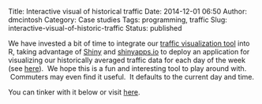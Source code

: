 Title: Interactive visual of historical traffic
Date: 2014-12-01 06:50
Author: dmcintosh
Category: Case studies
Tags: programming, traffic
Slug: interactive-visual-of-historic-traffic
Status: published

We have invested a bit of time to integrate our
[traffic visualization tool](http://efavdb.com/obtaining-and-visualizing-traffic-data/)
into R, taking advantage of [Shiny](http://shiny.rstudio.com/) and
[shinyapps.io](https://www.shinyapps.io/) to deploy an application for
visualizing our historically averaged traffic data for each day of the
week (see
[here](http://efavdb.com/historic-daily-traffic-patterns-and-the-time-scale/)).  We
hope this is a fun and interesting tool to play around
with.  Commuters may even find it useful.  It defaults to the current
day and time.

You can tinker with it below or visit [here](https://dmcintosh.shinyapps.io/traffic/).
